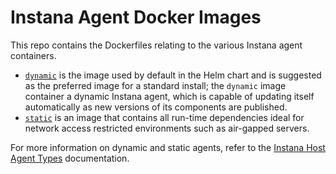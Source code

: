 # Instana Agent Docker Images

This repo contains the Dockerfiles relating to the various Instana agent containers.

* [`dynamic`](./dynamic/) is the image used by default in the Helm chart and is suggested as the preferred image for a standard install; the `dynamic` image container a dynamic Instana agent, which is capable of updating itself automatically as new versions of its components are published.
* [`static`](./static/) is an image that contains all run-time dependencies ideal for network access restricted environments such as air-gapped servers.

For more information on dynamic and static agents, refer to the [Instana Host Agent Types](https://www.instana.com/docs/setup_and_manage/host_agent#host-agent-types) documentation.
